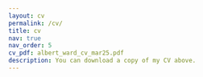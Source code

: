 ```yaml
---
layout: cv
permalink: /cv/
title: cv
nav: true
nav_order: 5
cv_pdf: albert_ward_cv_mar25.pdf 
description: You can download a copy of my CV above.
---
```

